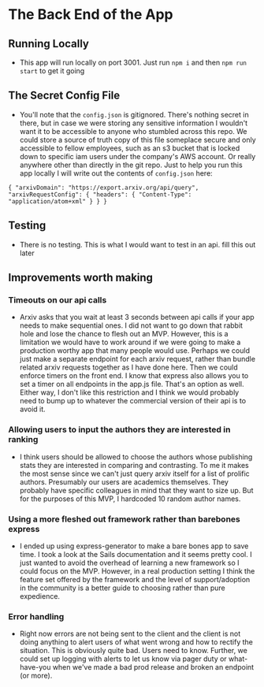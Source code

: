 # The Back End of the App

## Running Locally

- This app will run locally on port 3001. Just run `npm i` and then `npm run start` to get it going

## The Secret Config File

- You'll note that the `config.json` is gitignored. There's nothing secret in there, but in case we were storing any sensitive information I wouldn't want it to be accessible to anyone who stumbled across this repo. We could store a source of truth copy of this file someplace secure and only accessible to fellow employees, such as an s3 bucket that is locked down to specific iam users under the company's AWS account. Or really anywhere other than directly in the git repo. Just to help you run this app locally I will write out the contents of `config.json` here:

`{ "arxivDomain": "https://export.arxiv.org/api/query", "arxivRequestConfig": { "headers": { "Content-Type": "application/atom+xml" } } } `

## Testing

- There is no testing. This is what I would want to test in an api. fill this out later

## Improvements worth making

### Timeouts on our api calls

- Arxiv asks that you wait at least 3 seconds between api calls if your app needs to make sequential ones. I did not want to go down that rabbit hole and lose the chance to flesh out an MVP. However, this is a limitation we would have to work around if we were going to make a production worthy app that many people would use. Perhaps we could just make a separate endpoint for each arxiv request, rather than bundle related arxiv requests together as I have done here. Then we could enforce timers on the front end. I know that express also allows you to set a timer on all endpoints in the app.js file. That's an option as well. Either way, I don't like this restriction and I think we would probably need to bump up to whatever the commercial version of their api is to avoid it.

### Allowing users to input the authors they are interested in ranking

- I think users should be allowed to choose the authors whose publishing stats they are interested in comparing and contrasting. To me it makes the most sense since we can't just query arxiv itself for a list of prolific authors. Presumably our users are academics themselves. They probably have specific colleagues in mind that they want to size up. But for the purposes of this MVP, I hardcoded 10 random author names.

### Using a more fleshed out framework rather than barebones express

- I ended up using express-generator to make a bare bones app to save time. I took a look at the Sails documentation and it seems pretty cool. I just wanted to avoid the overhead of learning a new framework so I could focus on the MVP. However, in a real production setting I think the feature set offered by the framework and the level of support/adoption in the community is a better guide to choosing rather than pure expedience.

### Error handling

- Right now errors are not being sent to the client and the client is not doing anything to alert users of what went wrong and how to rectify the situation. This is obviously quite bad. Users need to know. Further, we could set up logging with alerts to let us know via pager duty or what-have-you when we've made a bad prod release and broken an endpoint (or more).
